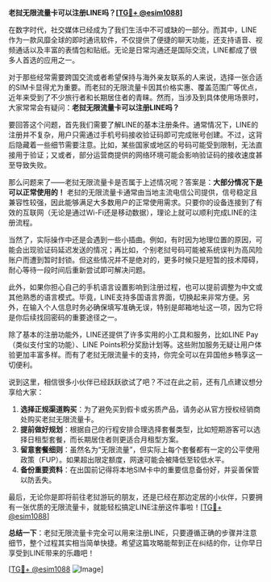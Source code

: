 **老挝无限流量卡可以注册LINE吗？[[TG💪+ @esim1088](https://t.me/s/esim1088)]**

在数字时代，社交媒体已经成为了我们生活中不可或缺的一部分。而其中，LINE作为一款风靡全球的即时通讯软件，不仅提供了便捷的聊天功能，还支持语音、视频通话以及丰富的表情包和贴纸。无论是日常沟通还是国际交流，LINE都成了很多人首选的应用之一。

对于那些经常需要跨国交流或者希望保持与海外亲友联系的人来说，选择一张合适的SIM卡显得尤为重要。而老挝的无限流量卡因其价格实惠、覆盖范围广等优点，近年来受到了不少旅行者和长期居住者的青睐。然而，当涉及到具体使用场景时，大家常常会有疑问：**老挝无限流量卡可以注册LINE吗？**

要回答这个问题，首先我们需要了解LINE的基本注册条件。通常情况下，LINE的注册并不复杂，用户只需通过手机号码接收验证码即可完成账号创建。不过，这背后隐藏着一些细节需要注意。比如，某些国家或地区的号码可能受到限制，无法直接用于验证；又或者，部分运营商提供的网络环境可能会影响验证码的接收速度甚至导致失败。

那么问题来了——老挝无限流量卡是否属于上述情况呢？答案是：**大部分情况下是可以正常使用的！** 老挝的无限流量卡通常由当地主流电信公司提供，信号稳定且兼容性较强，因此能够满足大多数用户的正常使用需求。只要你的设备连接到了有效的互联网（无论是通过Wi-Fi还是移动数据），理论上就可以顺利完成LINE的注册流程。

当然了，实际操作中还是会遇到一些小插曲。例如，有时因为地理位置的原因，可能会出现验证码延迟发送的情况；再比如，个别老挝号码可能被系统误判为高风险账户而遭到暂时封锁。但这些情况并不是绝对的，更多时候只是短暂的技术障碍，耐心等待一段时间后重新尝试即可解决问题。

此外，如果你担心自己的手机语言设置影响到注册过程，也可以提前调整为中文或其他熟悉的语言模式。毕竟，LINE支持多国语言界面，切换起来非常方便。另外，在输入个人信息时务必确保填写准确无误，特别是邮箱地址这一项，因为它将是你后续找回密码的重要途径之一。

除了基本的注册功能外，LINE还提供了许多实用的小工具和服务，比如LINE Pay（类似支付宝的功能）、LINE Points积分奖励计划等。这些附加服务无疑让用户体验更加丰富多样。而有了老挝无限流量卡的支持，你完全可以在异国他乡畅享这一切便利。

说到这里，相信很多小伙伴已经跃跃欲试了吧？不过在此之前，还有几点建议想分享给大家：

1. **选择正规渠道购买**：为了避免买到假卡或劣质产品，请务必从官方授权经销商处购买老挝无限流量卡。
2. **提前做好规划**：根据自己的行程安排合理选择套餐类型，比如短期游客可以选择日租型套餐，而长期居住者则更适合月租型方案。
3. **留意套餐细则**：虽然名为“无限流量”，但实际上每个套餐都有一定的公平使用政策（FUP）。如果超出限定额度，网速可能会被降低至较低水平。
4. **备份重要资料**：在出国前记得将本地SIM卡中的重要信息备份好，并妥善保管以防丢失。

最后，无论你是即将前往老挝游玩的朋友，还是已经在那边定居的小伙伴，只要拥有一张优质的无限流量卡，就能轻松搞定LINE注册这件事啦！[[TG💪+ @esim1088](https://t.me/s/esim1088)]

**总结一下**：老挝无限流量卡完全可以用来注册LINE，只要遵循正确的步骤并注意细节，整个过程其实相当简单快捷。希望这篇攻略能帮到正在纠结的你，让你早日享受到LINE带来的乐趣吧！

[[TG💪+ @esim1088](https://t.me/s/esim1088) ![Image](https://i.postimg.cc/4NQfJmqS/Snipaste-2025-05-13-00-14-12.png)]